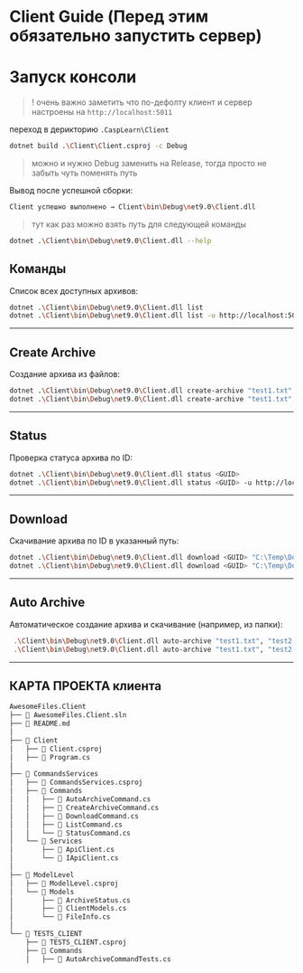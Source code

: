# Client Guide (Перед этим обязательно запустить сервер)

# Запуск консоли



>! очень важно заметить что по-дефолту клиент и сервер настроены на `http://localhost:5011`

переход в дерикторию `.CaspLearn\Client`

```bash
dotnet build .\Client\Client.csproj -c Debug
```

>можно и нужно Debug заменить на Release, тогда просто не забыть чуть поменять путь

Вывод после успешной сборки:

```bash
Client успешно выполнено → Client\bin\Debug\net9.0\Client.dll
```

> тут как раз можно взять путь для следующей команды


```bash
dotnet .\Client\bin\Debug\net9.0\Client.dll --help
```

## Команды


Список всех доступных архивов:

```bash
dotnet .\Client\bin\Debug\net9.0\Client.dll list
dotnet .\Client\bin\Debug\net9.0\Client.dll list -u http://localhost:5000
```

---

##  Create Archive

Создание архива из файлов:

```bash
dotnet .\Client\bin\Debug\net9.0\Client.dll create-archive "test1.txt", "test2.txt"
dotnet .\Client\bin\Debug\net9.0\Client.dll create-archive "test1.txt", "test2.txt" -u http://localhost:5000
```

---

##  Status

Проверка статуса архива по ID:

```bash
dotnet .\Client\bin\Debug\net9.0\Client.dll status <GUID>
dotnet .\Client\bin\Debug\net9.0\Client.dll status <GUID> -u http://localhost:5000
```

---

##  Download

Скачивание архива по ID в указанный путь:

```bash
dotnet .\Client\bin\Debug\net9.0\Client.dll download <GUID> "C:\Temp\Downloaded.zip"
dotnet .\Client\bin\Debug\net9.0\Client.dll download <GUID> "C:\Temp\Downloaded.zip" -u http://localhost:5000
```

---

##  Auto Archive

Автоматическое создание архива и скачивание (например, из папки):

```bash
 .\Client\bin\Debug\net9.0\Client.dll auto-archive "test1.txt", "test2.txt" --output "C:\Temp\Archive.zip"
 .\Client\bin\Debug\net9.0\Client.dll auto-archive "test1.txt", "test2.txt" --output "C:\Temp\Archive.zip" -u http://localhost:5000
```

---

## КАРТА ПРОЕКТА клиента


```txt
AwesomeFiles.Client
├── 📄 AwesomeFiles.Client.sln
├── 📄 README.md
│
├── 📂 Client
│   ├── 📄 Client.csproj
│   ├── 📄 Program.cs
│
├── 📂 CommandsServices
│   ├── 📄 CommandsServices.csproj
│   ├── 📂 Commands
│   │   ├── 📄 AutoArchiveCommand.cs
│   │   ├── 📄 CreateArchiveCommand.cs
│   │   ├── 📄 DownloadCommand.cs
│   │   ├── 📄 ListCommand.cs
│   │   └── 📄 StatusCommand.cs
│   └── 📂 Services
│       ├── 📄 ApiClient.cs
│       └── 📄 IApiClient.cs
│
├── 📂 ModelLevel
│   ├── 📄 ModelLevel.csproj
│   └── 📂 Models
│       ├── 📄 ArchiveStatus.cs
│       ├── 📄 ClientModels.cs
│       └── 📄 FileInfo.cs
│
└── 📂 TESTS_CLIENT
    ├── 📄 TESTS_CLIENT.csproj
    ├── 📂 Commands
    │   ├── 📄 AutoArchiveCommandTests.cs
```
